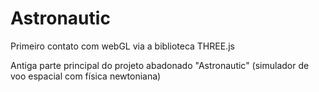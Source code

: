 
# Astronautic

Primeiro contato com webGL via a biblioteca THREE.js

Antiga parte principal do projeto abadonado "Astronautic"
(simulador de voo espacial com física newtoniana)

